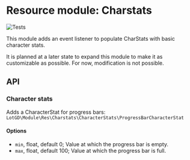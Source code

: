 # Resource module: Charstats
![Tests](https://github.com/lotgd/module-res-charstats/workflows/Tests/badge.svg)

This module adds an event listener to populate CharStats with basic character stats.

It is planned at a later state to expand this module to make it as customizable as 
possible. For now, modification is not possible.

## API

### Character stats

Adds a CharacterStat for progress bars: 
`LotGD\Module\Res\Charstats\CharacterStats\ProgressBarCharacterStat`

#### Options
- `min`, float, default 0; Value at which the progress bar is empty.
- `max`, float, default 100; Value at which the progress bar is full.